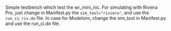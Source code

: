 Simple testbench which test the wr_mini_nic. For simulating with Riviera Pro, just change in Manifest.py the `sim_tool="riviera"`, and use the `run_ci_riv.do` file.
In case for Modelsim, change the sim_tool in Manifest.py and use the run_ci.do file.
